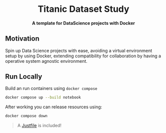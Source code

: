 <div>
  <h1 align="center">Titanic Dataset Study</h1>
  <h4 align="center">A template for DataScience projects with Docker</h4>
</div>

## Motivation

Spin up Data Science projects with ease, avoiding a virtual environment
setup by using Docker, extending compatibility for collaboration by having
a operative system agnostic environment.

## Run Locally

Build an run containers using `docker compose`

```bash
docker compose up --build notebook
```

After working you can release resources using:

```bash
docker compose down
```

> A [Justfile][1] is included!

[1]: https://just.systems

